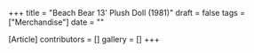 +++
title = "Beach Bear 13' Plush Doll (1981)"
draft = false
tags = ["Merchandise"]
date = ""

[Article]
contributors = []
gallery = []
+++